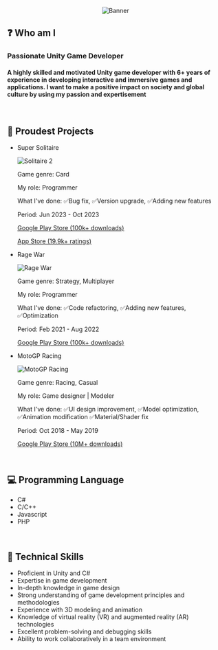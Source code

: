 <p align="center">
  <img src="https://i.ibb.co/bbS7b9S/Banner.jpg" alt="Banner" border="0">
</p>

## ❓ Who am I

<h3>
  Passionate Unity Game Developer
</h3>

<h4>
  <p>A highly skilled and motivated Unity game developer with 6+ years of experience in developing interactive and immersive games and applications.
    I want to make a positive impact on society and global culture by using my passion and expertisement</p>
</h4>

<br/>

## 💪 Proudest Projects

- Super Solitaire
  <p>
    <img src="https://i.ibb.co/fdf79BC/Solitaire-2.webp" alt="Solitaire 2" border="0">
  </p>
  <p>Game genre: Card</p>
  <p>My role: Programmer</p>
  <p>What I've done: ✅Bug fix, ✅Version upgrade, ✅Adding new features</p>
  <p>Period: Jun 2023 - Oct 2023</p>
  <p>
    <a href="https://play.google.com/store/apps/details?id=com.thebinaryfamily.supersolitaire">Google Play Store (100k+ downloads)</a>
  </p>
  <p>
    <a href="https://apps.apple.com/us/app/super-solitaire-card-game/id1274440615">App Store (19.9k+ ratings)</a>
  </p>
  
- Rage War
  <p>
    <img src="https://i.ibb.co/NxfYpfN/Rage-War.webp" alt="Rage War" border="0">    
  </p>
  <p>Game genre: Strategy, Multiplayer</p>
  <p>My role: Programmer</p>
  <p>What I've done: ✅Code refactoring, ✅Adding new features, ✅Optimization</p>
  <p>Period: Feb 2021 - Aug 2022</p>
  <p>
    <a href="https://play.google.com/store/apps/details?id=com.furystudio.ragewar">Google Play Store (100k+ downloads)</a>
  </p>

- MotoGP Racing
  <p>
    <img src="https://i.ibb.co/0f2pWNn/Moto-GP-Racing.webp" alt="MotoGP Racing" border="0">
  </p>
  <p>Game genre: Racing, Casual</p>
  <p>My role: Game designer | Modeler</p>
  <p>What I've done: ✅UI design improvement, ✅Model optimization, ✅Animation modification ✅Material/Shader fix</p>
  <p>Period: Oct 2018 - May 2019</p>
  <p>
    <a href="https://play.google.com/store/apps/details?id=com.weplay.motogp&hl=en">Google Play Store (10M+ downloads)</a>
  </p>
  
<br/>

## 💻 Programming Language

- C#
- C/C++
- Javascript
- PHP

<br/>

## 💼 Technical Skills
- Proficient in Unity and C#
- Expertise in game development
- In-depth knowledge in game design
- Strong understanding of game development principles and methodologies
- Experience with 3D modeling and animation
- Knowledge of virtual reality (VR) and augmented reality (AR) technologies
- Excellent problem-solving and debugging skills
- Ability to work collaboratively in a team environment
